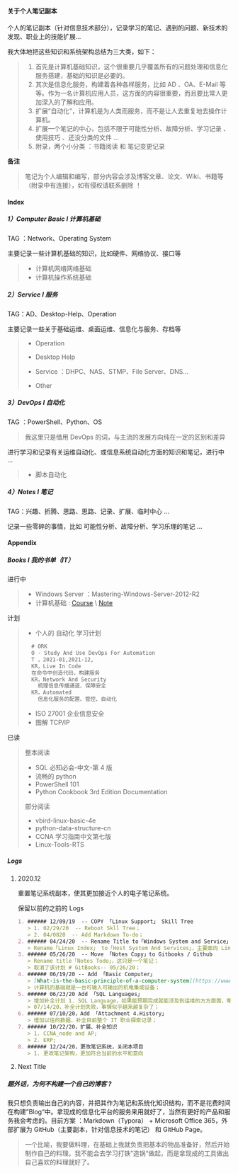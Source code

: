 #### 关于个人笔记副本

个人的笔记副本（针对信息技术部分），记录学习的笔记、遇到的问题、新技术的发现、职业上的技能扩展...

我大体地把这些知识和系统架构总结为三大类，如下：

> 1. 首先是计算机基础知识，这个很重要几乎覆盖所有的问题处理和信息化服务搭建，基础的知识是必要的。
> 2. 其次是信息化服务，构建着各种各样服务，比如 AD 、OA、E-Mail 等等。作为一名计算机应用人员，这方面的内容很重要，而且要比常人更加深入的了解和应用。
> 3. 扩展“自动化”，计算机是为人类而服务，而不是让人去重复地去操作计算机。
> 4. 扩展一个笔记的中心，包括不限于可能性分析、故障分析、学习记录 、使用技巧 、还没分类的文件 ...
> 5. 附录，两个小分类 ：书籍阅读 和 笔记变更记录

**备注**

> 笔记为个人编辑和编写，部分内容会涉及博客文章、论文、Wiki、书籍等（附录中有连接），如有侵权请联系删除 ！



#### Index

##### 1）Computer Basic I 计算机基础

TAG ：Network、Operating System

主要记录一些计算机基础的知识，比如硬件、网络协议、接口等

> + 计算机网络网络基础
> +  计算机操作系统基础

##### 2）Service I 服务

TAG：AD、Desktop-Help、Operation

主要记录一些关于基础运维、桌面运维、信息化与服务、存档等

> + Operation
>
> + Desktop Help
>
> +  Service ：DHPC、NAS、STMP、File Server、DNS...
> +  Other

##### 3）DevOps I 自动化

TAG ：PowerShell、Python、OS

> 我这里只是借用 DevOps 的词，与主流的发展方向纯在一定的区别和差异

进行学习和记录有关运维自动化、或信息系统自动化方面的知识和笔记，进行中 ...

> + 脚本自动化

##### 4）Notes I 笔记

TAG：兴趣、折腾、思路、思路、记录、扩展、临时中心 ...

记录一些零碎的事情，比如 可能性分析、故障分析、学习乐理的笔记 ... 



#### Appendix

##### Books I 我的书单（IT）

进行中

> + Windows Server ：Mastering-Windows-Server-2012-R2
> + 计算机基础 : [Course](https://www.udacity.com/course/introduction-to-operating-systems--ud923) \ [Note](https://github.com/Aniruddha-Tapas/Operating-Systems-Notes)

计划

> + 个人的 自动化 学习计划
> ```markdown
> 	# ORK
> 	O · Study And Use DevOps For Automation
> 	T ，2021-01,2021-12,
> 	KR，Live In Code
> 	在命令中创造代码，构建服务
> 	KR，Network And Security
>     梳理信息传播通道、保障安全
> 	KR，Automated
>     信息化服务的配置、管控、自动化
> ```
>
> + ISO 27001 企业信息安全
> + 图解 TCP/IP


已读

> 整本阅读
>
> + SQL 必知必会-中文-第 4 版
> + 流畅的 python
> + PowerShell 101
> + Python Cookbook 3rd Edition Documentation
>
> 部分阅读
>
> + vbird-linux-basic-4e 
> + python-data-structure-cn
> + CCNA 学习指南中文第七版
> + Linux-Tools-RTS

##### Logs

1. 2020.12

   重置笔记系统副本，使其更加接近个人的电子笔记系统。

   保留以前的之前的 Logs

   ```markdown
   1. ###### 12/09/19  -- COPY 「Linux Support」 Skill Tree
      > 1. 02/29/20  -- Reboot Skll Tree；
      > 2. 04/0820  -- Add Markdown To-do；
   2. ###### 04/24/20  -- Rename Title to「Windows System and Service」
      > Rename「Linux Index」 to「Host System And Services」，主要面向 Linux、涉及 Windows 将其简称为“服务”
   3. ###### 05/26/20  -- Move 「Notes Copy」to Gitbooks / Github 
      > Rename title「Notes Todo」，这只是一个笔记；
      > 取消了该计划 # GitBooks-- 05/26/20；
   4. ###### 06/19/20 -- Add 「Basic Computer」
      > [What-is-the-basic-principle-of-a-computer-system](https://www.quora.com/What-is-the-basic-principle-of-a-computer-system)
      > 计算机的基础就是一台可输入可输出的机电集成设备；
   5. ###### 06/23/20 Add 「SQL Languages」
      > 增加补全计划 1. SQL Language，如果能预期完成就能涉及到运维的方方面面，略懂略懂；
      > 07/14/20，补全计划失败，事情似乎越来越复杂了；
   6. ###### 07/10/20，Add 「Attachment 4.History」
      > 增加以往的数据，补全目前整个 IT 职业探索记录；
   7. ###### 10/22/20，扩展、补全知识
      > 1. CCNA_node and AP;
      > 2. ERP;
   8. ###### 12/24/20，更改笔记系统，关闭本项目
      > 1. 更改笔记架构，更加符合当前的水平和意向
   ```

2. Next Title

##### 题外话，为何不构建一个自己的博客 ?

我只想负责输出自己的内容，并把其作为笔记和系统化知识结构，而不是花费时间在构建”Blog“中。拿现成的信息化平台的服务来用就好了，当然有更好的产品和服务我会考虑的。目前方案 ：Markdown（Typora） + Microsoft Office 365，外部扩展为 GitHub（主要副本，针对信息技术的笔记） 和 GitHub Page。

   > 一个比喻，我要做料理，在基础上我就负责把基本的物品准备好，然后开始制作自己的料理。我不能会去学习打铁”造锅“做起，而是拿现成的工具做出自己喜欢的料理就好了。

